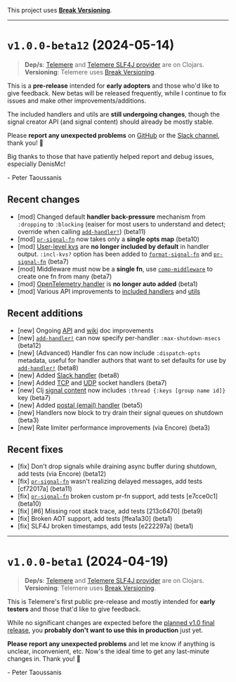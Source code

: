 This project uses [**Break Versioning**](https://www.taoensso.com/break-versioning).

---

# `v1.0.0-beta12` (2024-05-14)

> **Dep/s**: [Telemere](https://clojars.org/com.taoensso/telemere/versions/1.0.0-beta12) and [Telemere SLF4J provider](https://clojars.org/com.taoensso/slf4j-telemere/versions/1.0.0-beta12) are on Clojars.  
> **Versioning**: Telemere uses [Break Versioning](https://www.taoensso.com/break-versioning).

This is a **pre-release** intended for **early adopters** and those who'd like to give feedback. New betas will be released frequently, while I continue to fix issues and make other improvements/additions.

The included handlers and utils are **still undergoing changes**, though the signal creator API (and signal content) should already be mostly stable.

Please **report any unexpected problems** on [GitHub](https://github.com/taoensso/telemere/issues) or the [Slack channel](https://www.taoensso.com/telemere/slack), thank you! 🙏 

Big thanks to those that have patiently helped report and debug issues, especially DenisMc!

\- Peter Taoussanis

## Recent changes

* \[mod] Changed default **handler back-pressure** mechanism from `:dropping` to `:blocking` (eaiser for most users to understand and detect; override when calling [`add-handler!`](https://cljdoc.org/d/com.taoensso/telemere/CURRENT/api/taoensso.telemere#add-handler!)) (beta11)
* \[mod] [`pr-signal-fn`](https://cljdoc.org/d/com.taoensso/telemere/CURRENT/api/taoensso.telemere.utils#pr-signal-fn) now takes only a **single opts map** (beta10)
* \[mod] [User-level kvs](https://cljdoc.org/d/com.taoensso/telemere/CURRENT/api/taoensso.telemere#help:signal-options) are **no longer included by default** in handler output. `:incl-kvs?` option has been added to [`format-signal-fn`](https://cljdoc.org/d/com.taoensso/telemere/CURRENT/api/taoensso.telemere.utils#format-signal-fn) and [`pr-signal-fn`](https://cljdoc.org/d/com.taoensso/telemere/CURRENT/api/taoensso.telemere.utils#pr-signal-fn) (beta7)
* \[mod] Middleware must now be a **single fn**, use [`comp-middleware`](https://cljdoc.org/d/com.taoensso/telemere/CURRENT/api/taoensso.telemere#comp-middleware) to create one fn from many (beta7)
* \[mod] [OpenTelemetry handler](https://cljdoc.org/d/com.taoensso/telemere/CURRENT/api/taoensso.telemere.open-telemetry#handler:open-telemetry-logger) is **no longer auto added** (beta1)
* \[mod] Various API improvements to [included handlers](https://github.com/taoensso/telemere/wiki/4-Handlers#included-handlers) and [utils](https://cljdoc.org/d/com.taoensso/telemere/CURRENT/api/taoensso.telemere.utils)

## Recent additions

* \[new] Ongoing [API](https://cljdoc.org/d/com.taoensso/telemere/CURRENT/api/taoensso.telemere) and [wiki](https://github.com/taoensso/telemere/wiki) doc improvements
* \[new] [`add-handler!`](https://cljdoc.org/d/com.taoensso/telemere/CURRENT/api/taoensso.telemere#add-handler!) can now specify per-handler `:max-shutdown-msecs` (beta12)
* \[new] (Advanced) Handler fns can now include `:dispatch-opts` metadata, useful for handler authors that want to set defaults for use by [`add-handler!`](https://cljdoc.org/d/com.taoensso/telemere/CURRENT/api/taoensso.telemere#add-handler!) (beta8)
* \[new] Added [Slack handler](https://cljdoc.org/d/com.taoensso/telemere/CURRENT/api/taoensso.telemere.slack#handler:slack) (beta8)
* \[new] Added [TCP](https://cljdoc.org/d/com.taoensso/telemere/CURRENT/api/taoensso.telemere.sockets#handler:tcp-socket) and [UDP](https://cljdoc.org/d/com.taoensso/telemere/CURRENT/api/taoensso.telemere.sockets#handler:udp-socket) socket handlers (beta7)
* \[new] Clj [signal content](https://cljdoc.org/d/com.taoensso/telemere/CURRENT/api/taoensso.telemere#help:signal-content) now includes `:thread {:keys [group name id]}` key (beta7)
* \[new] Added [postal (email) handler](https://cljdoc.org/d/com.taoensso/telemere/CURRENT/api/taoensso.telemere.postal#handler:postal) (beta5)
* \[new] Handlers now block to try drain their signal queues on shutdown (beta3)
* \[new] Rate limiter performance improvements (via Encore) (beta3)

## Recent fixes

* \[fix] Don't drop signals while draining async buffer during shutdown, add tests (via Encore) (beta12)
* \[fix] [`pr-signal-fn`](https://cljdoc.org/d/com.taoensso/telemere/CURRENT/api/taoensso.telemere.utils#pr-signal-fn) wasn't realizing delayed messages, add tests \[cf72017a] (beta11)
* \[fix] [`pr-signal-fn`](https://cljdoc.org/d/com.taoensso/telemere/CURRENT/api/taoensso.telemere.utils#pr-signal-fn) broken custom pr-fn support, add tests \[e7cce0c1] (beta10)
* \[fix] [#6] Missing root stack trace, add tests \[213c6470] (beta9)
* \[fix] Broken AOT support, add tests \[ffea1a30] (beta1)
* \[fix] SLF4J broken timestamps, add tests \[e222297a] (beta1)

---

# `v1.0.0-beta1` (2024-04-19)

> **Dep/s**: [Telemere](https://clojars.org/com.taoensso/telemere/versions/1.0.0-beta1) and [Telemere SLF4J provider](https://clojars.org/com.taoensso/slf4j-telemere/versions/1.0.0-beta1) are on Clojars.  
> **Versioning**: Telemere uses [Break Versioning](https://www.taoensso.com/break-versioning).

This is Telemere's first public pre-release and mostly intended for **early testers** and those that'd like to give feedback.

While no significant changes are expected before the [planned v1.0 final release](https://www.taoensso.com/roadmap), you **probably don't want to use this in production** just yet.

**Please report any unexpected problems** and let me know if anything is unclear, inconvenient, etc. Now's the ideal time to get any last-minute changes in. Thank you! 🙏

\- Peter Taoussanis
